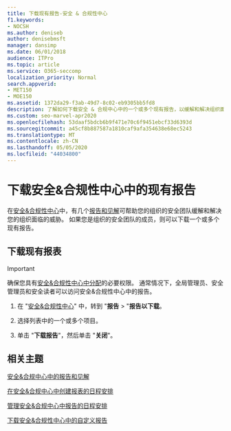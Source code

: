 ```yaml
---
title: 下载现有报告-安全 & 合规性中心
f1.keywords:
- NOCSH
ms.author: deniseb
author: denisebmsft
manager: dansimp
ms.date: 06/01/2018
audience: ITPro
ms.topic: article
ms.service: O365-seccomp
localization_priority: Normal
search.appverid:
- MET150
- MOE150
ms.assetid: 1372da29-f3ab-49d7-8c02-eb9305bb5fd8
description: 了解如何下载安全 & 合规中心中的一个或多个现有报告，以缓解和解决组织面临的威胁。
ms.custom: seo-marvel-apr2020
ms.openlocfilehash: 53daaf5bdcb6b9f471e70c6f9451ebcf33d6393d
ms.sourcegitcommit: a45cf8b887587a1810caf9afa354638e68ec5243
ms.translationtype: MT
ms.contentlocale: zh-CN
ms.lasthandoff: 05/05/2020
ms.locfileid: "44034800"
---
```

# <a name="download-existing-reports-in-the-security-amp-compliance-center"></a>下载安全&amp;合规性中心中的现有报告

在[安全&amp;合规性中心](https://protection.office.com)中，有几个[报告和见解](reports-and-insights-in-security-and-compliance.md)可帮助您的组织的安全团队缓解和解决您的组织面临的威胁。 如果您是组织的安全团队的成员，则可以下载一个或多个现有报告。 
  
## <a name="download-existing-reports"></a>下载现有报表

> [!IMPORTANT]
> 确保您具有[安全&amp;合规性中心中分配](permissions-in-the-security-and-compliance-center.md)的必要权限。 通常情况下，全局管理员、安全管理员和安全读者可以访问安全&amp;合规性中心中的报告。 
  
1. 在 "[安全&amp;合规性中心](https://protection.office.com)" 中，转到 "**报告** \> "**报告以下载**。
    
2. 选择列表中的一个或多个项目。
    
3. 单击 "**下载报告**"，然后单击 "**关闭**"。
    
## <a name="related-topics"></a>相关主题

[安全&amp;合规中心中的报告和见解](reports-and-insights-in-security-and-compliance.md)
  
[在安全&amp;合规中心中创建报表的日程安排](create-a-schedule-for-a-report.md)
  
[管理安全&amp;合规中心中报告的日程安排](manage-schedules-for-multiple-reports.md)
  
[下载安全&amp;合规性中心中的自定义报告](set-up-and-download-a-custom-report.md)
  

